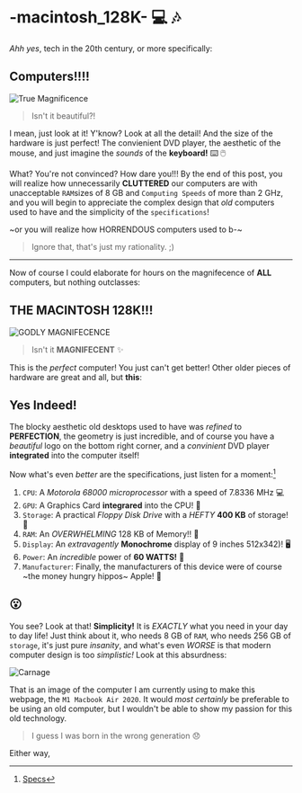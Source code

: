 # -macintosh_128K- :computer: :notes:

*Ahh yes*, tech in the 20th century, or more specifically:

## Computers!!!!

![True Magnificence](https://user-images.githubusercontent.com/123292179/215264493-39333297-7213-4e38-848a-0694f3665351.png)

> Isn't it beautiful?!

I mean, just look at it! Y'know? Look at all the detail! And the size of the hardware is just perfect! The convienient DVD player, the aesthetic of the mouse, and just imagine the *sounds* of the **keyboard!** ⌨️ 🖱️

What? You're not convinced? How dare you!!! By the end of this post, you will realize how unnecessarily **CLUTTERED** our computers are with unacceptable `RAM`sizes of 8 GB and `Computing Speeds` of more than 2 GHz, and you will begin to appreciate the complex design that *old* computers used to have and
the simplicity of the `specifications`!

~or you will realize how HORRENDOUS computers used to b-~
 > Ignore that, that's just my rationality. ;)
---

Now of course I could elaborate for hours on the magnifecence of **ALL** computers, but nothing outclasses:

## THE MACINTOSH 128K!!!

![GODLY MAGNIFECENCE](https://user-images.githubusercontent.com/123292179/214824275-9c4072d1-efaf-446f-9ba8-7cb66c8382a3.png)

> Isn't it **MAGNIFECENT** ✨

This is the *perfect* computer! You just can't get better! Other older pieces of hardware are great and all, but **this**:

## Yes Indeed!

The blocky aesthetic old desktops used to have was *refined* to **PERFECTION**, the geometry is just incredible, and of course you have a *beautiful* logo
on the bottom right corner, and a *convinient* DVD player **integrated** into the computer itself!

Now what's even *better* are the specifications, just listen for a moment:[^1]

1. `CPU`: A *Motorola 68000 microprocessor* with a speed of 7.8336 MHz 💻
2. `GPU`: A Graphics Card **integrared** into the CPU! 🔌
3. `Storage`: A practical *Floppy Disk Drive* with a *HEFTY* **400 KB** of storage! 💾
4. `RAM`: An *OVERWHELMING* 128 KB of Memory!! 🎱
5. `Display`: An *extravagently*  **Monochrome** display of 9 inches 512x342)! 🖥️
6. `Power`: An *incredible* power of **60 WATTS!** 🔌
7. `Manufacturer`: Finally, the manufacturers of this device were of course ~the money hungry hippos~ Apple! 🍎

## 😮

You see? Look at that! **Simplicity!** It is *EXACTLY* what you need in your day to day life! Just think about it, who needs 8 GB of `RAM`, who needs 256 GB of `storage`, it's just pure *insanity*, and what's even *WORSE* is that modern computer design is too *simplistic!* Look at this absurdness:

![Carnage](https://user-images.githubusercontent.com/123292179/215273466-397f4776-66f9-421a-bafb-017dc1e557b6.png)

That is an image of the computer I am currently using to make this webpage, the `M1 Macbook Air 2020`. It would *most certainly* be preferable to be using an old computer, but I wouldn't be able to show my passion for this old technology. 

> I guess I was born in the wrong generation 😞

Either way,










[^1]:[Specs](https://apple-history.com/128k)
